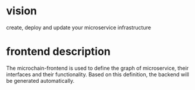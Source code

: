 # vision
create, deploy and update your microservice infrastructure

# frontend description
The microchain-frontend is used to define the graph of microservice, their interfaces and their functionality.
Based on this definition, the backend will be generated automatically.
